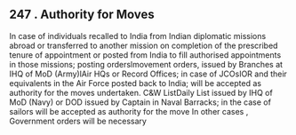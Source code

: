 ## 247 . Authority for Moves

In case of individuals recalled to India from Indian diplomatic missions abroad or transferred to another mission on completion of the prescribed tenure of appointment or posted from India to fill authorised appointments in those missions; posting orderslmovement orders, issued by Branches at IHQ of MoD (Army)lAir HQs or Record Offices; in case of JCOsIOR and their equivalents in the Air Force posted back to India; will be accepted as authority for the moves undertaken. C&amp;W ListDaily List issued by IHQ of MoD (Navy) or DOD issued by Captain in Naval Barracks; in the case of sailors will be accepted as authority for the move In other cases , Government orders will be necessary
